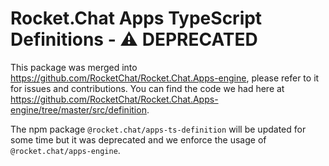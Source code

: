 # Rocket.Chat Apps TypeScript Definitions - ⚠️ DEPRECATED

This package was merged into https://github.com/RocketChat/Rocket.Chat.Apps-engine, please refer to it for issues and contributions.
You can find the code we had here at https://github.com/RocketChat/Rocket.Chat.Apps-engine/tree/master/src/definition.

The npm package `@rocket.chat/apps-ts-definition` will be updated for some time but it was deprecated and we enforce the usage of `@rocket.chat/apps-engine`.
